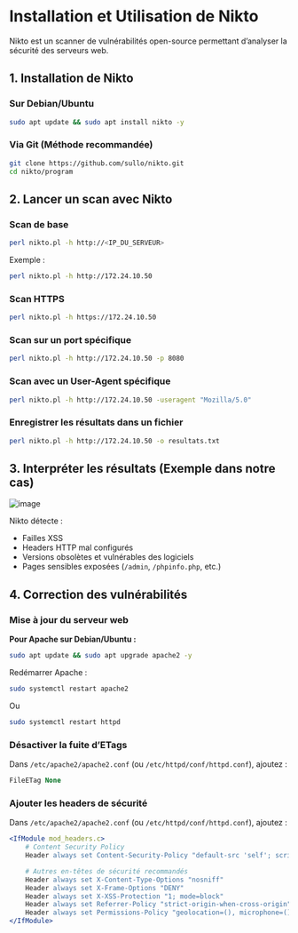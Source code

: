 # Installation et Utilisation de Nikto

Nikto est un scanner de vulnérabilités open-source permettant d’analyser la sécurité des serveurs web.

## 1. Installation de Nikto

### **Sur Debian/Ubuntu**
```bash
sudo apt update && sudo apt install nikto -y
```

### **Via Git (Méthode recommandée)**
```bash
git clone https://github.com/sullo/nikto.git
cd nikto/program
```

## 2. Lancer un scan avec Nikto

### **Scan de base**
```bash
perl nikto.pl -h http://<IP_DU_SERVEUR>
```
Exemple :
```bash
perl nikto.pl -h http://172.24.10.50
```

### **Scan HTTPS**
```bash
perl nikto.pl -h https://172.24.10.50
```

### **Scan sur un port spécifique**
```bash
perl nikto.pl -h http://172.24.10.50 -p 8080
```

### **Scan avec un User-Agent spécifique**
```bash
perl nikto.pl -h http://172.24.10.50 -useragent "Mozilla/5.0"
```

### **Enregistrer les résultats dans un fichier**
```bash
perl nikto.pl -h http://172.24.10.50 -o resultats.txt
```

## 3. Interpréter les résultats (Exemple dans notre cas)

![image](https://github.com/user-attachments/assets/59755b9b-82af-410b-9c64-4e8db0d64f9e)

Nikto détecte :
- Failles XSS
- Headers HTTP mal configurés
- Versions obsolètes et vulnérables des logiciels
- Pages sensibles exposées (`/admin`, `/phpinfo.php`, etc.)

## 4. Correction des vulnérabilités

### **Mise à jour du serveur web**
**Pour Apache sur Debian/Ubuntu :**
```bash
sudo apt update && sudo apt upgrade apache2 -y
```

Redémarrer Apache :
```bash
sudo systemctl restart apache2
```
Ou
```bash
sudo systemctl restart httpd
```

### **Désactiver la fuite d’ETags**
Dans `/etc/apache2/apache2.conf` (ou `/etc/httpd/conf/httpd.conf`), ajoutez :
```apache
FileETag None
```

### **Ajouter les headers de sécurité**
Dans `/etc/apache2/apache2.conf` (ou `/etc/httpd/conf/httpd.conf`), ajoutez :
```apache
<IfModule mod_headers.c>
    # Content Security Policy
    Header always set Content-Security-Policy "default-src 'self'; script-src 'self' 'unsafe-inline'; style-src 'self' 'unsafe-inline'; img-src 'self' data:; font-src 'self' data:; connect-src 'self'; frame-src 'none'; object-src 'none'; base-uri 'self'; form-action 'self'"

    # Autres en-têtes de sécurité recommandés
    Header always set X-Content-Type-Options "nosniff"
    Header always set X-Frame-Options "DENY"
    Header always set X-XSS-Protection "1; mode=block"
    Header always set Referrer-Policy "strict-origin-when-cross-origin"
    Header always set Permissions-Policy "geolocation=(), microphone=(), camera=()"
</IfModule>
